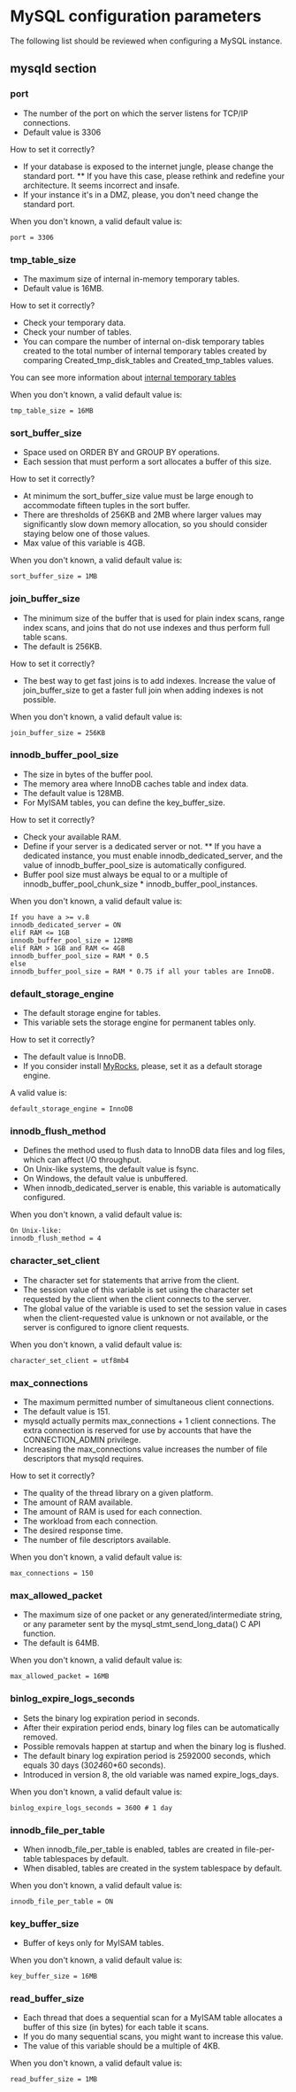 # MySQL configuration parameters

The following list should be reviewed when configuring a MySQL instance.

## mysqld section

### port

* The number of the port on which the server listens for TCP/IP connections.
* Default value is 3306

How to set it correctly?
* If your database is exposed to the internet jungle, please change the standard port.
** If you have this case, please rethink and redefine your architecture. It seems incorrect and insafe.
* If your instance it's in a DMZ, please, you don't need change the standard port.

When you don't known, a valid default value is:
```
port = 3306
```

### tmp_table_size

* The maximum size of internal in-memory temporary tables.
* Default value is 16MB.

How to set it correctly?
* Check your temporary data.
* Check your number of tables.
* You can compare the number of internal on-disk temporary tables created to the total number of internal temporary tables created by comparing Created_tmp_disk_tables and Created_tmp_tables values.

You can see more information about [internal temporary tables](https://dev.mysql.com/doc/refman/8.0/en/internal-temporary-tables.html)

When you don't known, a valid default value is:
```
tmp_table_size = 16MB
```

### sort_buffer_size

* Space used on ORDER BY and GROUP BY operations.
* Each session that must perform a sort allocates a buffer of this size.

How to set it correctly?
* At minimum the sort_buffer_size value must be large enough to accommodate fifteen tuples in the sort buffer.
* There are thresholds of 256KB and 2MB where larger values may significantly slow down memory allocation, so you should consider staying below one of those values.
* Max value of this variable is 4GB.

When you don't known, a valid default value is:
```
sort_buffer_size = 1MB
```

### join_buffer_size

* The minimum size of the buffer that is used for plain index scans, range index scans, and joins that do not use indexes and thus perform full table scans.
* The default is 256KB.

How to set it correctly?
* The best way to get fast joins is to add indexes. Increase the value of join_buffer_size to get a faster full join when adding indexes is not possible.


When you don't known, a valid default value is:
```
join_buffer_size = 256KB
```

### innodb_buffer_pool_size

* The size in bytes of the buffer pool.
* The memory area where InnoDB caches table and index data.
* The default value is 128MB.
* For MyISAM tables, you can define the key_buffer_size.

How to set it correctly?
* Check your available RAM.
* Define if your server is a dedicated server or not.
** If you have a dedicated instance, you must enable innodb_dedicated_server, and the value of innodb_buffer_pool_size is automatically configured.
* Buffer pool size must always be equal to or a multiple of innodb_buffer_pool_chunk_size * innodb_buffer_pool_instances.

When you don't known, a valid default value is:
```
If you have a >= v.8
innodb_dedicated_server = ON
elif RAM <= 1GB
innodb_buffer_pool_size = 128MB
elif RAM > 1GB and RAM <= 4GB
innodb_buffer_pool_size = RAM * 0.5
else
innodb_buffer_pool_size = RAM * 0.75 if all your tables are InnoDB.
```

### default_storage_engine

* The default storage engine for tables.
* This variable sets the storage engine for permanent tables only.

How to set it correctly?
* The default value is InnoDB.
* If you consider install [MyRocks](http://myrocks.io/), please, set it as a default storage engine.

A valid value is:
```
default_storage_engine = InnoDB
```

### innodb_flush_method

* Defines the method used to flush data to InnoDB data files and log files, which can affect I/O throughput.
* On Unix-like systems, the default value is fsync.
* On Windows, the default value is unbuffered.
* When innodb_dedicated_server is enable, this variable is automatically configured.

When you don't known, a valid default value is:
```
On Unix-like:
innodb_flush_method = 4
```

### character_set_client

* The character set for statements that arrive from the client.
* The session value of this variable is set using the character set requested by the client when the client connects to the server.
* The global value of the variable is used to set the session value in cases when the client-requested value is unknown or not available, or the server is configured to ignore client requests.

When you don't known, a valid default value is:
```
character_set_client = utf8mb4
```

### max_connections

* The maximum permitted number of simultaneous client connections.
* The default value is 151.
* mysqld actually permits max_connections + 1 client connections. The extra connection is reserved for use by accounts that have the CONNECTION_ADMIN privilege.
* Increasing the max_connections value increases the number of file descriptors that mysqld requires.

How to set it correctly?
* The quality of the thread library on a given platform.
* The amount of RAM available.
* The amount of RAM is used for each connection.
* The workload from each connection.
* The desired response time.
* The number of file descriptors available.

When you don't known, a valid default value is:
```
max_connections = 150
```

### max_allowed_packet

* The maximum size of one packet or any generated/intermediate string, or any parameter sent by the mysql_stmt_send_long_data() C API function.
* The default is 64MB.

When you don't known, a valid default value is:
```
max_allowed_packet = 16MB
```

### binlog_expire_logs_seconds

* Sets the binary log expiration period in seconds.
* After their expiration period ends, binary log files can be automatically removed.
* Possible removals happen at startup and when the binary log is flushed.
* The default binary log expiration period is 2592000 seconds, which equals 30 days (30*24*60*60 seconds).
* Introduced in version 8, the old variable was named expire_logs_days.

When you don't known, a valid default value is:
```
binlog_expire_logs_seconds = 3600 # 1 day
```

### innodb_file_per_table

* When innodb_file_per_table is enabled, tables are created in file-per-table tablespaces by default.
* When disabled, tables are created in the system tablespace by default.

When you don't known, a valid default value is:
```
innodb_file_per_table = ON
```

### key_buffer_size

* Buffer of keys only for MyISAM tables.

When you don't known, a valid default value is:
```
key_buffer_size = 16MB
```

### read_buffer_size

* Each thread that does a sequential scan for a MyISAM table allocates a buffer of this size (in bytes) for each table it scans.
* If you do many sequential scans, you might want to increase this value.
* The value of this variable should be a multiple of 4KB.

When you don't known, a valid default value is:
```
read_buffer_size = 1MB
```